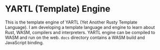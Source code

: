 # YARTL (Template) Engine
This is the template engine of YARTL (Yet Another Rusty Template Language). I am developing a template language and engine to learn about Rust, WASM, compilers and interpreters. YARTL engine can be compiled to WASM and run on the web. `docs` directory contains a WASM build and JavaScript binding.
